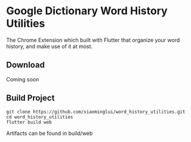 # Google Dictionary Word History Utilities

The Chrome Extension which built with Flutter that organize your word history, and make use of it at most.

## Download
Coming soon
## Build Project
```
git clone https://github.com/xiaominglui/word_history_utilities.git
cd word_history_utilities
flutter build web
```
Artifacts can be found in build/web